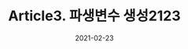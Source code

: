 ---
title:  "Article3. 파생변수 생성2123"

categories:
  - 빅데이터 분석 기사
tags: 
  - Part2. 빅데이터 탐색
  - Chapter1. 데이터 전처리
  - Section2. 분석 변수 처리
  - Article3. 파생변수 생성

toc: true
toc_sticky: true
 
date: 2021-02-23
last_modified_at: 2021-02-25
---